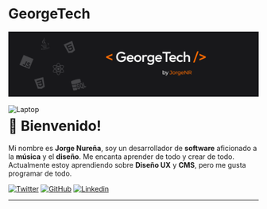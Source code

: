 # GeorgeTech


<img src="https://github.com/GeorgeTech-7/GeorgeTech-7/blob/main/Frame%201.png">

<a href="https://arhcoder.github.io/arhcoder-portfolio/" target="_blank"><img align="left" alt="Laptop" width="280px" src="https://arhcoder.github.io/arhcoder-old/02-Images/main-banner.svg"/></a>

# 🦝 Bienvenido!

Mi nombre es **Jorge Nureña**, soy un desarrollador de **software** aficionado a la **música** y el **diseño**. Me encanta aprender de todo y crear de todo. Actualmente estoy aprendiendo sobre **Diseño UX** y **CMS**, pero me gusta programar de todo.

[![Twitter](https://img.shields.io/twitter/follow/arhcoder?style=social)](https://twitter.com/GeorgeTech-7)
[![GitHub](https://img.shields.io/github/followers/arhcoder?label=follow&style=social)](https://github.com/GeorgeTech-7)
[![Linkedin](https://img.shields.io/badge/-Alejandro_Ramos-blue?style=flat-square&logo=Linkedin&logoColor=white&link=https://www.linkedin.com/in/arhcoder/)](https://www.linkedin.com/in/GeorgeTech-7/)
<br>

___
